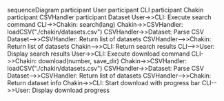 sequenceDiagram
    participant User
    participant CLI
    participant Chakin
    participant CSVHandler
    participant Dataset
    User->>CLI: Execute search command
    CLI->>Chakin: search(lang)
    Chakin->>CSVHandler: loadCSV("./chakin/datasets.csv")
    CSVHandler->>Dataset: Parse CSV
    Dataset-->>CSVHandler: Return list of datasets
    CSVHandler-->>Chakin: Return list of datasets
    Chakin-->>CLI: Return search results
    CLI-->>User: Display search results
    User->>CLI: Execute download command
    CLI->>Chakin: download(number, save_dir)
    Chakin->>CSVHandler: loadCSV("./chakin/datasets.csv")
    CSVHandler->>Dataset: Parse CSV
    Dataset-->>CSVHandler: Return list of datasets
    CSVHandler-->>Chakin: Return dataset info
    Chakin->>CLI: Start download with progress bar
    CLI-->>User: Display download progress